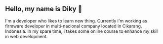 ## Hello, my name is Diky :wave:

I'm a developer who likes to learn new thing. Currently i'm working as firmware developer in multi-nacional company located in Cikarang, Indonesia. In my spare time, i takes some online course to enhance my skill in web development.

<!---
DikSepta/DikSepta is a ✨ special ✨ repository because its `README.md` (this file) appears on your GitHub profile.
You can click the Preview link to take a look at your changes.
--->
